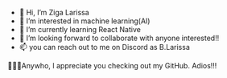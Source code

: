 - 👋 Hi, I’m Ziga Larissa
- 👀 I’m interested in machine learning(AI)
- 🌱 I’m currently learning React Native
- 💞️ I’m looking forward to collaborate with anyone interested!!
- 📫 you can reach out to me on Discord as B.Larissa

🎈🎈🎈Anywho, I appreciate you checking out my GitHub. Adios!!!


<!---
ZigaLarissa/ZigaLarissa is a ✨ special ✨ repository because its `README.md` (this file) appears on your GitHub profile.
You can click the Preview link to take a look at your changes.
--->
